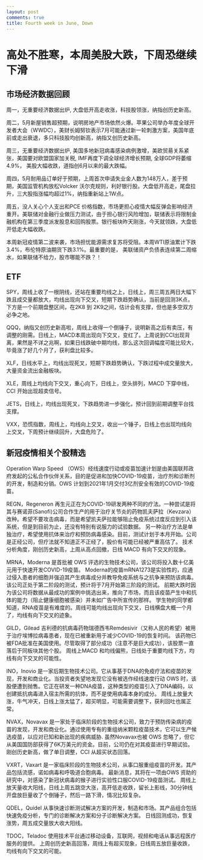 ```yaml
---
layout: post
comments: true
title: Fourth week in June, Down 
---
```


# 高处不胜寒，本周美股大跌，下周恐继续下滑

## 市场经济数据回顾

周一，无重要经济数据出炉, 大盘低开高走收涨，科技股领涨，纳指创历史新高。


周二，5月新屋销售超预期，说明房地产市场依然火爆。苹果公司举办年度全球开发者大会（WWDC），美财长姆努钦表示7月可能通过新一轮刺激方案，美国年底前或走出衰退，多只科技股均创新高，纳指又创历史新高。

周三，无重要经济数据出炉, 美国多地新冠病毒感染病例激增，美欧贸昜关系紧张，美国要对欧盟国家加关税, IMF再度下调全球经济增长预期, 全球GDP将萎缩4.9%， 美股大幅收跌，道指创6月以来的最大跌幅。


周四，5月耐用品订单好于预期，上周首次申请失业金人数为148万人，差于预期，美国监管机构放松Volcker 沃尔克规则，利好银行股。大盘低开高走，尾盘拉升，三大股指涨幅均超过1%，纳指重新站上1W点。



周五，没人关心个人支出和PCE 价格指数，市场更担心疫情大幅反弹会影响经济重开。美联储对金融行业做压力测试，由于担心银行风险增加，联储表示将限制金融机构在第三季度派发股息和回购股票。银行板块昨天刚涨，今天就领跌，大盘低开低走大幅收跌。


本周新冠疫情第二波来袭，市场担忧能源需求复苏将受阻。本周WTI原油累计下跌3.4%，布伦特原油期货下跌3.1%。最重要的是，
美联储资产负债表连续第二周缩水，如果联储不给力，股市哪能不跌？！
			

## ETF

SPY，周线上收了一根阴线，还站在重要均线之上，日线上，周三周五两日大幅下跌且成交量都放大，均线出现向下交叉，短期下跌趋势确认，当前是回测3K点，下方是一个前期盘整区间，在2K8 到 2K9之间，估计会有支撑，但也是多空双方必争之地。

QQQ，纳指又创历史新高啦，周线上收得一个倒锤子，说明新高之后有卖压，有调整的刚需。日线上，MACD本周出现向下交叉，变红了。上周说到CCI出现背离，果然是不详之兆啊，如果日线跌破中期均线，那么这次回调幅度可能比较大，毕竟涨了好几个月了，获利盘比较多。

XLF，日线水平上，均线出现死叉，短期下跌趋势确认，下跌过程中成交量放大，大量资金流出金融板块。

XLE，周线上均线向下交叉，重心向下，日线上，空头排列，MACD 下穿中线，CCI 开始出现超卖信号。

JETS，日线上，均线出现死叉，下跌趋势进一步强化，预计回到前期调整平台找支撑。

VXX，恐慌指数，周线上，均线向上交叉，收出一个锤子，日线上也出现均线向上交叉，下周预计继续回升，大盘危险了。

## 新冠疫情相关个股精选

Operation Warp Speed （OWS）经线速度行动或疫苗加速计划是由美国联邦政府发起的公私合作伙伴关系，目的是促进和加快COVID-19疫苗，治疗剂和诊断剂的开发，制造和分销。OWS 计划到2021年1月交付3亿剂安全有效的COVID-19疫苗。

REGN，Regeneron 再生元正在为COVID-19研发两种不同的疗法。一种尝试是将其与赛诺菲(Sanofi)公司合作生产的用于治疗关节炎的药物凯夫萨拉（Kevzara）改种。希望不要攻击病毒，而是希望凯夫萨拉能够阻止免疫系统过度反应到引入该系统，但是到目前为止，还没有特别有说服力的试验数据。 另一种治疗方法是单独治疗，希望使用抗体来治疗和预防病毒感染。目前，测试计划于本月开始。公司是正经公司，但疗法就不知道正不正经了，股价有可能已经被严重高估了。
技术分析角度，刚创历史新高，上周从高点回撤，日线 MACD 有向下交叉的现象。

MRNA，Moderna 是首批被 OWS 评选的生物技术公司，该公司将投入数十亿美元用于快速开发COVID-19疫苗。 Moderna的疫苗mRNA1273是实验性的，应通过侵入患者的细胞并强迫其产生病毒成分并教导免疫系统与之抗争来预防该病毒。该公司正处于第二阶段的测试，预计将于7月开始第三阶段的测试。
前期大跌时因为该公司将数据从最成功的案例中挑选出来，推向了市场，而且该疫苗产生中和抗体的能力（阻止健康细胞被感染）并未如广告中所宣传的那样。
学生物的同学都知道，RNA疫苗是有难度的。周线可能均线出现向下交叉，日线横盘大概一个月了，均线有向下交叉的迹象。

GILD，Gilead 吉利德的抗病毒药物瑞德西韦Remdesivir（又称人民的希望）被用于治疗埃博拉病毒患者，现在已被重新用于减少COVID-19的恢复时间。
该药物已被FDA批准在美国使用。尽管取得了部分成功（注意不是巨大成功），该股票一直落后于同板块其他个股。
周线上MACD 和均线偏熊，日线处于重要均线下方，均线有向下交叉的可能性。

INO，Inovio 是一家后期生物技术公司。它从事基于DNA的免疫疗法和疫苗的发现，开发和商业化。当投资者失望地发现它没有被选作经线速度行动 OWS 时，该股便遭到抛售。它正在研发一种DNA疫苗，这种类型的疫苗引入了DNA编码，以创建抵抗病毒进入宿主所需的抗体，而不是使用病毒本身的成分。
周线上放量大涨，牛气冲天，日线上涨太猛了，超买明显，可能需要调整下，获利回吐也属正常。

NVAX，Novavax 是一家处于临床阶段的生物技术公司，致力于预防传染病的疫苗的发现，开发和商业化。通过使用专有的重组纳米颗粒疫苗技术，它可以生产候选疫苗，以应对已知和新出现的疾病威胁.  虽然Novavax也被 OWS 忽略了，但它从美国国防部获得了6K万美元的资金。目前，公司仍在对其疫苗进行早期试验。
刚创历史新高，做了单日调整，CCI 从超买状态回落。

VXRT，Vaxart 是一家临床阶段的生物技术公司，从事口服重组疫苗的开发。其产品包括流感，诺如病毒和呼吸道合胞病毒。
最新消息，其将在一项由OWS 资助的研究中，对感染了新冠状病毒的猴子进行实验性口服COVID-19疫苗测试。
周线上放天量收大阳线，日线上周五跳空大涨，高开低走收跌，留长上影线，30分钟线开盘放巨量收了个倒锤子，然后一路下滑，情况比较复杂。


QDEL，Quidel 从事快速诊断测试解决方案的开发，制造和市场。其产品组合包括快速免疫分析，专门的诊断解决方案和分子诊断解决方案。
日线回测成功，恢复涨势，周五成交量放大收大阳线。

TDOC，Teladoc 使用技术平台通过移动设备，互联网，视频和电话从事远程医疗服务的提供。
上周创历史新高回落，周线上有超买现象，日线周五放巨量收跌，均线有向下交叉的可能。
